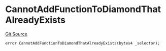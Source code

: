 # CannotAddFunctionToDiamondThatAlreadyExists
[Git Source](https://github.com/thrackle-io/Tron/blob/0f66d21b157a740e3d9acae765069e378935a031/src/economic/ruleProcessor/tagged/TaggedRuleProcessorDiamondLib.sol)


```solidity
error CannotAddFunctionToDiamondThatAlreadyExists(bytes4 _selector);
```

